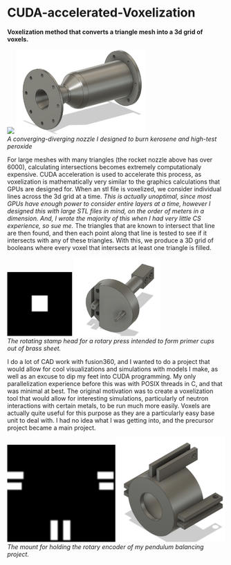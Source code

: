 # CUDA-accelerated-Voxelization

**Voxelization method that converts a triangle mesh into a 3d grid of voxels.**

<p float="center">
  <img src="https://i.imgur.com/fpVrY0p.gif" width="376" />
  <img src="rocketnozzlePic.PNG" width="300" />
  <br>
    <em>A converging-diverging nozzle I designed to burn kerosene and high-test peroxide </em>
 </p>

For large meshes with many triangles (the rocket nozzle above has over 6000), calculating intersections becomes extremely computationaly expensive. CUDA acceleration is used to accelerate this process, as voxelization is mathematically very similar to the graphics calculations that GPUs are designed for. When an stl file is voxelized, we consider individual lines across the 3d grid at a time. *This is actually unoptimal, since most GPUs have enough power to consider entire layers at a time, however I designed this with large STL files in mind, on the order of meters in a dimension. And, I wrote the majority of this when I had very little CS experience, so sue me.* The triangles that are known to intersect that line are then found, and then each point along that line is tested to see if it intersects with any of these triangles. With this, we produce a 3D grid of booleans where every voxel that intersects at least one triangle is filled. 

<p float="center">
  <img src="stampOut.gif" width="150" />
  <img src="presstopPic.PNG" width="200" />
  <br>
    <em>The rotating stamp head for a rotary press intended to form primer cups out of brass sheet.</em>
</p>
  
I do a lot of CAD work with fusion360, and I wanted to do a project that would allow for cool visualizations and simulations with models I make, as well as an excuse to dip my feet into CUDA programming. My only parallelization experience before this was with POSIX threads in C, and that was minimal at best. The original motivation was to create a voxelization tool that would allow for interesting simulations, particularly of neutron interactions with certain metals, to be run much more easily. Voxels are actually quite useful for this purpose as they are a particularly easy base unit to deal with. I had no idea what I was getting into, and the precursor project became a main project.

<p float="center">
  <img src="encoderOut.gif" width="250" />
  <img src="encodermountPic.PNG" width="250" />
  <br>
    <em>The mount for holding the rotary encoder of my pendulum balancing project.</em>
</p>
